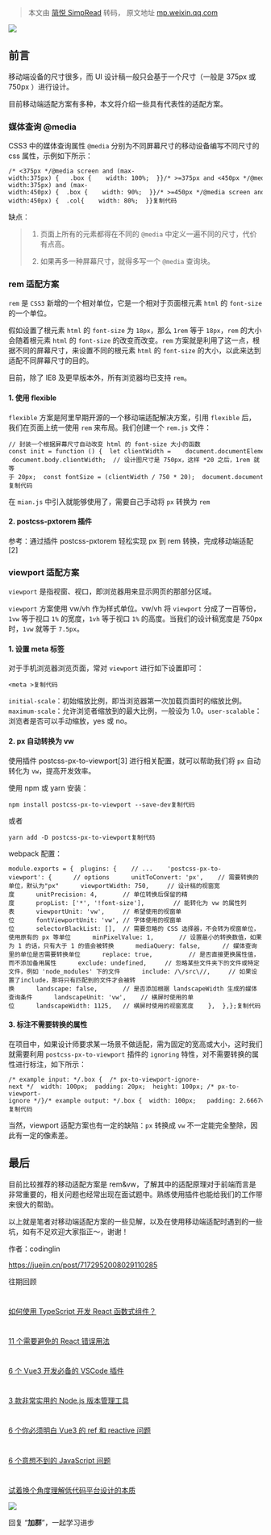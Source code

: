 > 本文由 [简悦 SimpRead](http://ksria.com/simpread/) 转码， 原文地址 [mp.weixin.qq.com](https://mp.weixin.qq.com/s/fKwVbFjW57jbV-_C1U7fJA)

![](https://mmbiz.qpic.cn/mmbiz_jpg/dy9CXeZLlCWaR8wXbPMT8AGYLo7DvicMg8Z1IMYRMzH2O4yVicSv3mon3EoVuv6Xwcv5wiaPq597s5qAmMCiagt1XQ/640?wx_fmt=jpeg)

前言
--

移动端设备的尺寸很多，而 UI 设计稿一般只会基于一个尺寸（一般是 375px 或 750px ）进行设计。

目前移动端适配方案有多种，本文将介绍一些具有代表性的适配方案。

### 媒体查询 @media

CSS3 中的媒体查询属性 `@media` 分别为不同屏幕尺寸的移动设备编写不同尺寸的 css 属性，示例如下所示：

```
/* <375px */@media screen and (max-width:375px) {   .box {    width: 100%;  }}/* >=375px and <450px */@media screen and (min-width:375px) and (max-width:450px) {  .box {    width: 90%;  }}/* >=450px */@media screen and (min-width:450px) {  .col{    width: 80%;  }}复制代码
```

缺点：

> 1.  页面上所有的元素都得在不同的 `@media` 中定义一遍不同的尺寸，代价有点高。
>     
> 2.  如果再多一种屏幕尺寸，就得多写一个 `@media` 查询块。
>     

### rem 适配方案

`rem` 是 `CSS3` 新增的一个相对单位，它是一个相对于页面根元素 `html` 的 `font-size` 的一个单位。

假如设置了根元素 `html` 的 `font-size` 为 `18px`，那么 `1rem` 等于 `18px`，`rem` 的大小会随着根元素 `html` 的 `font-size` 的改变而改变。`rem` 方案就是利用了这一点，根据不同的屏幕尺寸，来设置不同的根元素 `html` 的 `font-size` 的大小，以此来达到适配不同屏幕尺寸的目的。

目前，除了 IE8 及更早版本外，所有浏览器均已支持 `rem`。

#### 1. 使用 flexible

`flexible` 方案是阿里早期开源的一个移动端适配解决方案，引用 `flexible` 后，我们在页面上统一使用 `rem` 来布局。我们创建一个 `rem.js` 文件：

```
// 封装一个根据屏幕尺寸自动改变 html 的 font-size 大小的函数const init = function () {  let clientWidth =    document.documentElement.clientWidth || document.body.clientWidth;  // 设计图尺寸是 750px，这样 *20 之后，1rem 就等于 20px;  const fontSize = (clientWidth / 750 * 20);  document.documentElement.style.fontSize = fontSize + "px";};init();window.addEventListener("resize", init);export default init;复制代码
```

在 `mian.js` 中引入就能够使用了，需要自己手动将 `px` 转换为 `rem`

#### 2. postcss-pxtorem 插件

参考：通过插件 postcss-pxtorem 轻松实现 px 到 rem 转换，完成移动端适配 [2]

### viewport 适配方案

`viewport` 是指视窗、视口，即浏览器用来显示网页的那部分区域。

`viewport` 方案使用 vw/vh 作为样式单位。vw/vh 将 `viewport` 分成了一百等份，`1vw` 等于视口 `1%` 的宽度，`1vh` 等于视口 `1%` 的高度。当我们的设计稿宽度是 750px 时，`1vw` 就等于 `7.5px`。

#### 1. 设置 meta 标签

对于手机浏览器浏览页面，常对 `viewport` 进行如下设置即可：

```
<meta >复制代码
```

`initial-scale`：初始缩放比例，即当浏览器第一次加载页面时的缩放比例。`maximum-scale`：允许浏览者缩放到的最大比例，一般设为 1.0。`user-scalable`：浏览者是否可以手动缩放，yes 或 no。

#### 2. px 自动转换为 vw

使用插件 postcss-px-to-viewport[3] 进行相关配置，就可以帮助我们将 `px` 自动转化为 `vw`，提高开发效率。

使用 npm 或 yarn 安装：

```
npm install postcss-px-to-viewport --save-dev复制代码
```

或者

```
yarn add -D postcss-px-to-viewport复制代码
```

webpack 配置：

```
module.exports = {  plugins: {    // ...    'postcss-px-to-viewport': {      // options      unitToConvert: 'px',    // 需要转换的单位，默认为"px"      viewportWidth: 750,     // 设计稿的视窗宽度      unitPrecision: 4,       // 单位转换后保留的精度      propList: ['*', '!font-size'],        // 能转化为 vw 的属性列表      viewportUnit: 'vw',     // 希望使用的视窗单位      fontViewportUnit: 'vw', // 字体使用的视窗单位      selectorBlackList: [],  // 需要忽略的 CSS 选择器，不会转为视窗单位，使用原有的 px 等单位      minPixelValue: 1,       // 设置最小的转换数值，如果为 1 的话，只有大于 1 的值会被转换      mediaQuery: false,      // 媒体查询里的单位是否需要转换单位      replace: true,          // 是否直接更换属性值，而不添加备用属性      exclude: undefined,     // 忽略某些文件夹下的文件或特定文件，例如 'node_modules' 下的文件      include: /\/src\//,     // 如果设置了include，那将只有匹配到的文件才会被转换      landscape: false,       // 是否添加根据 landscapeWidth 生成的媒体查询条件      landscapeUnit: 'vw',    // 横屏时使用的单位      landscapeWidth: 1125,   // 横屏时使用的视窗宽度    },  },};复制代码
```

#### 3. 标注不需要转换的属性

在项目中，如果设计师要求某一场景不做适配，需为固定的宽高或大小，这时我们就需要利用 `postcss-px-to-viewport` 插件的 `ignoring` 特性，对不需要转换的属性进行标注，如下所示：

```
/* example input: */.box {  /* px-to-viewport-ignore-next */  width: 100px;  padding: 20px;  height: 100px; /* px-to-viewport-ignore */}/* example output: */.box {  width: 100px;   padding: 2.6667vw;  height: 100px;}复制代码
```

当然，viewport 适配方案也有一定的缺陷：`px` 转换成 `vw` 不一定能完全整除，因此有一定的像素差。

最后
--

目前比较推荐的移动适配方案是 rem&vw，了解其中的适配原理对于前端而言是非常重要的，相关问题也经常出现在面试题中。熟练使用插件也能给我们的工作带来很大的帮助。

以上就是笔者对移动端适配方案的一些见解，以及在使用移动端适配时遇到的一些坑，如有不足欢迎大家指正～，谢谢！

作者：codinglin

https://juejin.cn/post/7172952008029110285

  

往期回顾

  

#

[如何使用 TypeScript 开发 React 函数式组件？](http://mp.weixin.qq.com/s?__biz=MjM5MDc4MzgxNA==&mid=2458468369&idx=1&sn=710836a0f836c1591b4953ecf09bb9bb&chksm=b1c2603886b5e92ec64f82419d9fd8142060ee99fd48b8c3a8905ee6840f31e33d423c34c60b&scene=21#wechat_redirect)

#

[11 个需要避免的 React 错误用法](http://mp.weixin.qq.com/s?__biz=MjM5MDc4MzgxNA==&mid=2458468180&idx=1&sn=63da1eb9e4d8ba00510bf344eb408e49&chksm=b1c21f7d86b5966b160bf65b193b62c46bc47bf0b3965ff909a34d19d3dc9f16c86598792501&scene=21#wechat_redirect)

#

[6 个 Vue3 开发必备的 VSCode 插件](http://mp.weixin.qq.com/s?__biz=MjM5MDc4MzgxNA==&mid=2458467984&idx=1&sn=f9f71530f15124fe44cd22eff3170981&chksm=b1c21eb986b597af806837a37b87b1e8bc06b26b16af578deddd8bb503a768f78f5a7acdb909&scene=21#wechat_redirect)

#

[3 款非常实用的 Node.js 版本管理工具](http://mp.weixin.qq.com/s?__biz=MjM5MDc4MzgxNA==&mid=2458467880&idx=1&sn=ca7e12574d88a6b36ccfd47d9ddc7a4f&chksm=b1c21e0186b5971758792950721938b4a4efbc3024b0b01965c25a4ea73ec838767783ade6ea&scene=21#wechat_redirect)

#

[6 个你必须明白 Vue3 的 ref 和 reactive 问题](http://mp.weixin.qq.com/s?__biz=MjM5MDc4MzgxNA==&mid=2458467756&idx=1&sn=902e85685a50ba7cdc75e410e10b9718&chksm=b1c21d8586b5949326c8836132b20dc4294af449473b6db4592cbfd00788345534a07d77fa6d&scene=21#wechat_redirect)

#

[6 个意想不到的 JavaScript 问题](http://mp.weixin.qq.com/s?__biz=MjM5MDc4MzgxNA==&mid=2458467612&idx=1&sn=44ea5238a6500f44a47ea316c634bcf6&chksm=b1c21d3586b594237333a306f00353fba450514076e54ac32df7485ae358d0cefb25a6c1f329&scene=21#wechat_redirect)

#

[试着换个角度理解低代码平台设计的本质](http://mp.weixin.qq.com/s?__biz=MjM5MDc4MzgxNA==&mid=2458467471&idx=2&sn=7990678e19544372ff43b5a84f491337&chksm=b1c21ca686b595b07b097c764f9304887282d737b4dd0a2634c47b25c8f223c785a6c8714382&scene=21#wechat_redirect)

![](https://mmbiz.qpic.cn/mmbiz_gif/dy9CXeZLlCXukR16d8fyyeJ4icloLCW0cvbCvibfaBxbY22lN51mYaLeKictjOeobKmxCVfb3AwIZ3t6eKicIicTtow/640?wx_fmt=gif)

回复 “**加群**”，一起学习进步